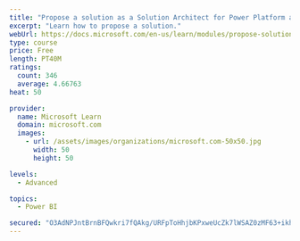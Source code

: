```yaml
---
title: "Propose a solution as a Solution Architect for Power Platform and Dynamics 365"
excerpt: "Learn how to propose a solution."
webUrl: https://docs.microsoft.com/en-us/learn/modules/propose-solution/
type: course
price: Free
length: PT40M
ratings:
  count: 346
  average: 4.66763
heat: 50

provider:
  name: Microsoft Learn
  domain: microsoft.com
  images:
    - url: /assets/images/organizations/microsoft.com-50x50.jpg
      width: 50
      height: 50

levels:
  - Advanced

topics:
  - Power BI

secured: "O3AdNPJntBrnBFQwkri7fQAkg/URFpToHhjbKPxweUcZk7lWSAZ0zMF63+ikhhMgri5iTH/J0IEh9Ud63YqsIxdTRm1Qjdv6Tb9PpkqrQHmBSRWkaTEZkdpMiF4jVkL35VOVpxvhKDRAPdH14Lkmfnrbt4I392BlfYh5pZAOszwQuob/uLa3UEEBOtELXfAWUr1OQzYLIz8ZBiM0Ha9URX4F+BbnPRav9i+Y0V26m38YIiJqDr06ma4qw4jSc7cSYexoOHkYDT/04/vHu0xQlHdOVE5395NDhOdcyJiEZqSFf3ZtqRqT05OusXBq5nZM+5cxKWF4gzvQ47Lv4augoeQXK5jT5lyEaAEV3Zr5f4pt6j2GDmMEXthEQuiuHWlTuAa0LrlsXpbwazDHl49jFQkfIIJcM7hHUPBXS6yc51w=;SLjzLLwGgAZO0eLOToStrw=="
---
```



